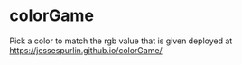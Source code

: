 # colorGame
Pick a color to match the rgb value that is given
deployed at https://jessespurlin.github.io/colorGame/

